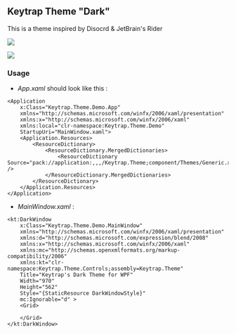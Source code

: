 ﻿## Keytrap Theme "Dark"

This is a theme inspired by Disocrd & JetBrain's Rider

![](https://github.com/varKeytrap/Keytrap.Theme/blob/master/Keytrap.Theme.Demo/Medias/kt_d.png)

![](https://github.com/varKeytrap/Keytrap.Theme/blob/master/Keytrap.Theme.Demo/Medias/demo_screenshot.PNG)

### Usage

- *App.xaml* should look like this :

```xaml
<Application
    x:Class="Keytrap.Theme.Demo.App"
    xmlns="http://schemas.microsoft.com/winfx/2006/xaml/presentation"
    xmlns:x="http://schemas.microsoft.com/winfx/2006/xaml"
    xmlns:local="clr-namespace:Keytrap.Theme.Demo"
    StartupUri="MainWindow.xaml">
    <Application.Resources>
        <ResourceDictionary>
            <ResourceDictionary.MergedDictionaries>
                <ResourceDictionary Source="pack://application:,,,/Keytrap.Theme;component/Themes/Generic.xaml" />
            </ResourceDictionary.MergedDictionaries>
        </ResourceDictionary>
    </Application.Resources>
</Application>
```

- *MainWindow.xaml* :

```xaml
<kt:DarkWindow
    x:Class="Keytrap.Theme.Demo.MainWindow"
    xmlns="http://schemas.microsoft.com/winfx/2006/xaml/presentation"
    xmlns:d="http://schemas.microsoft.com/expression/blend/2008"
    xmlns:x="http://schemas.microsoft.com/winfx/2006/xaml"
    xmlns:mc="http://schemas.openxmlformats.org/markup-compatibility/2006"
    xmlns:kt="clr-namespace:Keytrap.Theme.Controls;assembly=Keytrap.Theme"
    Title="Keytrap's Dark Theme for WPF"
    Width="970"
    Height="562"
    Style="{StaticResource DarkWindowStyle}"
    mc:Ignorable="d" >
    <Grid>

    </Grid>
</kt:DarkWindow>
```

